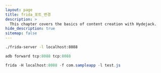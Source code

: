 ```yaml
---
layout: page
title: frida_포트_변경
description: >
  This chapter covers the basics of content creation with Hydejack.
hide_description: true
sitemap: false
---
```


```bash
./frida-server -l localhost:8088
```

```powershell
adb forward tcp:8088 tcp:8088
```

```powershell
frida -H localhost:8088 -f com.sampleapp -l test.js
```
